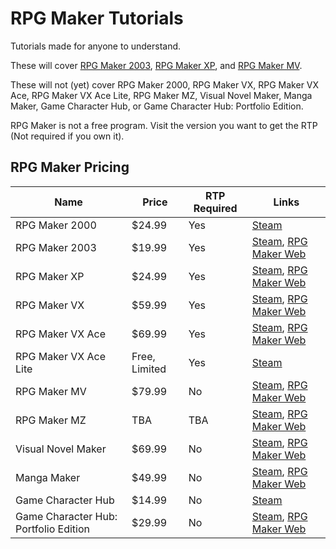 # RPG Maker Tutorials
Tutorials made for anyone to understand.

These will cover [RPG Maker 2003](https://github.com/TheCrafters001/RPG-Maker-Tutorials/tree/master/RPG%20Maker%202003), [RPG Maker XP](https://github.com/TheCrafters001/RPG-Maker-Tutorials/tree/master/RPG%20Maker%20XP), and [RPG Maker MV](https://github.com/TheCrafters001/RPG-Maker-Tutorials/tree/master/RPG%20Maker%20MV).

These will not (yet) cover RPG Maker 2000, RPG Maker VX, RPG Maker VX Ace, RPG Maker VX Ace Lite, RPG Maker MZ, Visual Novel Maker, Manga Maker, Game Character Hub, or Game Character Hub: Portfolio Edition.

RPG Maker is not a free program. Visit the version you want to get the RTP (Not required if you own it).

## RPG Maker Pricing

| Name                                  | Price         | RTP Required | Links                                                        |
| ------------------------------------- | ------------- | ------------ | ------------------------------------------------------------ |
| RPG Maker 2000                        | $24.99        | Yes          | [Steam](https://store.steampowered.com/app/383730/RPG_Maker_2000/?snr=1_1056_1055_creator_1057&curator_clanid=33017329) |
| RPG Maker 2003                        | $19.99        | Yes          | [Steam](https://store.steampowered.com/app/362870/RPG_Maker_2003/?snr=1_1056_1055_creator_1057&curator_clanid=33017329), [RPG Maker Web](https://www.rpgmakerweb.com/products/programs/rpg-maker-2003) |
| RPG Maker XP                          | $24.99        | Yes          | [Steam](https://store.steampowered.com/app/235900/RPG_Maker_XP/?snr=1_1056_1055_creator_1057&curator_clanid=33017329), [RPG Maker Web](https://www.rpgmakerweb.com/products/programs/rpg-maker-xp) |
| RPG Maker VX                          | $59.99        | Yes          | [Steam](https://store.steampowered.com/app/521880/RPG_Maker_VX/?snr=1_1056_1055_creator_1057&curator_clanid=33017329), [RPG Maker Web](https://www.rpgmakerweb.com/products/programs/rpg-maker-vx) |
| RPG Maker VX Ace                      | $69.99        | Yes          | [Steam](https://store.steampowered.com/app/220700/RPG_Maker_VX_Ace/?snr=1_1056_1055_creator_1057&curator_clanid=33017329), [RPG Maker Web](https://www.rpgmakerweb.com/products/programs/rpg-maker-vx-ace) |
| RPG Maker VX Ace Lite                 | Free, Limited | Yes          | [Steam](https://store.steampowered.com/app/224280/RPG_Maker_VX_Ace_Lite/) |
| RPG Maker MV                          | $79.99        | No           | [Steam](https://store.steampowered.com/app/363890/RPG_Maker_MV/?snr=1_1056_1055_creator_1057&curator_clanid=33017329), [RPG Maker Web](https://www.rpgmakerweb.com/products/programs/rpg-maker-mv) |
| RPG Maker MZ                          | TBA           | TBA          | [Steam](https://store.steampowered.com/app/1096900/RPG_Maker_MZ/), [RPG Maker Web](https://www.rpgmakerweb.com/a/comingsoon/rpg-maker-mz) |
| Visual Novel Maker                    | $69.99        | No           | [Steam](https://store.steampowered.com/app/495480/Visual_Novel_Maker/), [RPG Maker Web](https://www.rpgmakerweb.com/products/programs/visual-novel-maker) |
| Manga Maker                           | $49.99        | No           | [Steam](https://store.steampowered.com/app/262490/Manga_Maker_Comipo/), [RPG Maker Web](https://www.rpgmakerweb.com/products/programs/manga-maker-comipo) |
| Game Character Hub                    | $14.99        | No           | [Steam](https://store.steampowered.com/app/292230/Game_Character_Hub/) |
| Game Character Hub: Portfolio Edition | $29.99        | No           | [Steam](https://store.steampowered.com/app/529830/Game_Character_Hub_Portfolio_Edition/), [RPG Maker Web](https://www.rpgmakerweb.com/products/programs/game-character-hub-portfolio-edition) |

